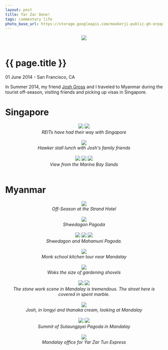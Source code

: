 ```yaml
---
layout: post
title: Yar Zar Done!
tags: commentary life
photo_base_url: https://storage.googleapis.com/mookerji-public-gh-erpqqbqxpseyysfhbtt6phabkvutcme/mookerji.github.io/photos/2014-06-01-myanmar
---
```


<div style="text-align: center;">
    <img src="{{page.photo_base_url}}/DSCF6379-small.jpg">
</div><br>

# {{ page.title }}

<p class="meta"> 01 June 2014 - San Francisco, CA </p>

In Summer 2014, my friend [Josh Gross](https://github.com/JoshuaGross)
and I traveled to Myanmar during the tourist off-season, visiting
friends and picking up visas in Singapore.

# Singapore

<div style="text-align: center;">
    <img src="{{page.photo_base_url}}/DSCF6186-small.jpg">
    <img src="{{page.photo_base_url}}/DSCF6188-small.jpg">
    <div><i>REITs have had their way with Singapore</i></div>
</div><br>

<div style="text-align: center;">
    <img src="{{page.photo_base_url}}/DSCF6192-small.jpg">
    <div><i>Hawker stall lunch with Josh's family friends</i></div>
</div><br>

<div style="text-align: center;">
    <img src="{{page.photo_base_url}}/DSCF6204-small.jpg">
    <img src="{{page.photo_base_url}}/DSCF6236-small.jpg">
    <img src="{{page.photo_base_url}}/DSCF6237-small.jpg">
    <div><i>View from the Marina Bay Sands</i></div>
</div><br>

# Myanmar

<div style="text-align: center;">
    <img src="{{page.photo_base_url}}/DSCF6258-small.jpg">
    <div><i>Off-Season at the Strand Hotel</i></div>
</div><br>

<div style="text-align: center;">
    <img src="{{page.photo_base_url}}/DSCF6311-small.jpg">
    <div><i>Shwedagon Pagoda</i></div>
</div><br>

<div style="text-align: center;">
    <img src="{{page.photo_base_url}}/DSCF6330-small.jpg">
    <img src="{{page.photo_base_url}}/DSCF6331-small.jpg">
    <img src="{{page.photo_base_url}}/DSCF6346-small.jpg">
    <div><i>Shwedagon and Mahamuni Pagoda.</i></div>
</div><br>

<div style="text-align: center;">
    <img src="{{page.photo_base_url}}/DSCF6367-small.jpg">
    <div><i>Monk school kitchen tour near Mandalay</i></div>
</div><br>

<div style="text-align: center;">
    <img src="{{page.photo_base_url}}/DSCF6369-small.jpg">
    <div><i>Woks the size of gardening shovels</i></div>
</div><br>

<div style="text-align: center;">
    <img src="{{page.photo_base_url}}/DSCF6384-small.jpg">
    <img src="{{page.photo_base_url}}/DSCF6412-small.jpg">
    <div><i>The stone work scene in Mandalay is tremendous. The street here is covered in spent marble.</i></div>
</div><br>

<div style="text-align: center;">
    <img src="{{page.photo_base_url}}/DSCF6420-small.jpg">
    <div><i>Josh, in longyi and thanaka cream, looking at Mandalay</i></div>
</div><br>

<div style="text-align: center;">
    <img src="{{page.photo_base_url}}/DSCF6440-small.jpg">
    <img src="{{page.photo_base_url}}/DSCF6456-small.jpg">
    <div><i>Summit of Sutaungpyei Pagoda in Mandalay</i></div>
</div><br>

<div style="text-align: center;">
    <img src="{{page.photo_base_url}}/DSCF6465-small.jpg">
    <div><i>Mandalay office for Yar Zar Tun Express</i></div>
</div><br>
